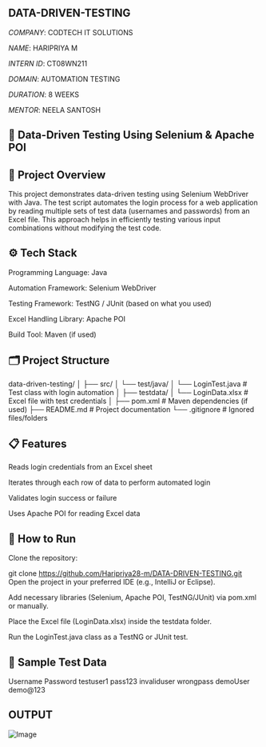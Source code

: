 ## DATA-DRIVEN-TESTING

*COMPANY*: CODTECH IT SOLUTIONS

*NAME*: HARIPRIYA M

*INTERN ID*: CT08WN211

*DOMAIN*: AUTOMATION TESTING

*DURATION*: 8 WEEKS

*MENTOR*: NEELA SANTOSH

## 🧪 Data-Driven Testing Using Selenium & Apache POI
## 📌 Project Overview
This project demonstrates data-driven testing using Selenium WebDriver with Java. The test script automates the login process for a web application by reading multiple sets of test data (usernames and passwords) from an Excel file. This approach helps in efficiently testing various input combinations without modifying the test code.

## ⚙️ Tech Stack
Programming Language: Java

Automation Framework: Selenium WebDriver

Testing Framework: TestNG / JUnit (based on what you used)

Excel Handling Library: Apache POI

Build Tool: Maven (if used)

## 🗂️ Project Structure

data-driven-testing/
│
├── src/
│   └── test/java/
│       └── LoginTest.java           # Test class with login automation
│
├── testdata/
│   └── LoginData.xlsx               # Excel file with test credentials
│
├── pom.xml                          # Maven dependencies (if used)
├── README.md                        # Project documentation
└── .gitignore                       # Ignored files/folders
## 📋 Features
Reads login credentials from an Excel sheet

Iterates through each row of data to perform automated login

Validates login success or failure

Uses Apache POI for reading Excel data

## 🚀 How to Run
Clone the repository:

git clone https://github.com/Haripriya28-m/DATA-DRIVEN-TESTING.git
Open the project in your preferred IDE (e.g., IntelliJ or Eclipse).

Add necessary libraries (Selenium, Apache POI, TestNG/JUnit) via pom.xml or manually.

Place the Excel file (LoginData.xlsx) inside the testdata folder.

Run the LoginTest.java class as a TestNG or JUnit test.

## 📎 Sample Test Data
Username	Password
testuser1	pass123
invaliduser	wrongpass
demoUser	demo@123

## OUTPUT
![Image](https://github.com/user-attachments/assets/372d7511-a529-4941-af86-428fd5680dcc)
